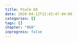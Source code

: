 ```yaml
---
title: Psalm 68
date: 2020-04-12T12:43:47-04:00
categories: []
tags: []
chapter: "068"
inprogress: false
---
```


